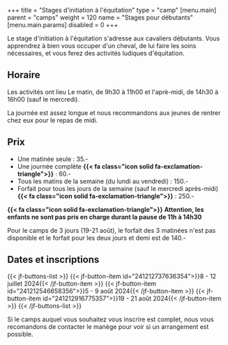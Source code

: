 +++
title = "Stages d'initiation à l'équitation"
type = "camp"
[menu.main]
    parent = "camps"
    weight = 120
    name = "Stages pour débutants"
[menu.main.params]
  disabled = 0
+++

Le stage d'initiation à l'équitation s'adresse aux cavaliers débutants.
Vous apprendrez à bien vous occuper d'un cheval, de lui faire les soins nécessaires,
et vous ferez des activités ludiques d'équitation.

## Horaire

Les activités ont lieu Le matin, de 9h30 à 11h00 et l'aprè-midi, de 14h30 à 16h00 (sauf le mercredi).

La journée est assez longue et nous recommandons aux jeunes de rentrer chez eux pour le repas
de midi.

## Prix

- Une matinée seule : 35.-
- Une journée complète **{{< fa class="icon solid fa-exclamation-triangle">}}** : 60.- 
- Tous les matins de la semaine (du lundi au vendredi) : 150.-
- Forfait pour tous les jours de la semaine (sauf le mercredi après-midi) **{{< fa class="icon solid fa-exclamation-triangle">}}** : 250.-

**{{< fa class="icon solid fa-exclamation-triangle">}} Attention, les enfants ne sont pas pris en charge durant la pause de 11h à 14h30**

Pour le camps de 3 jours (19-21 août), le forfait des 3 matinées n'est pas disponible et le forfait pour
les deux jours et demi est de 140.-

## Dates et inscriptions

{{< jf-buttons-list >}}
{{< jf-button-item id="241212737636354">}}8 - 12 juillet 2024{{< /jf-button-item >}}
{{< jf-button-item id="241212546658356">}}5 - 9 août 2024{{< /jf-button-item >}}
{{< jf-button-item id="241212916775357">}}19 - 21 août 2024{{< /jf-button-item >}}
{{< /jf-buttons-list >}}

Si le camps auquel vous souhaitez vous inscrire est complet, nous vous recomandons
de contacter le manège pour voir si un arrangement est possible.
